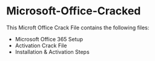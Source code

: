 # Microsoft-Office-Cracked

This Microft Office Crack File contains the following files:
* Microsoft Office 365 Setup
* Activation Crack File
* Installation & Activation Steps
